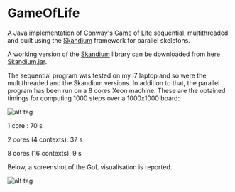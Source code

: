 # GameOfLife
A Java implementation of [Conway's Game of Life](https://en.wikipedia.org/wiki/Conway%27s_Game_of_Life) sequential, multithreaded and built using the [Skandium](https://github.com/mleyton/Skandium) framework for parallel skeletons.

A working version of the [Skandium](https://github.com/mleyton/Skandium) library can be downloaded from here [Skandium.jar](http://stefanoforti.altervista.org/Skandium).

The sequential program was tested on my i7 laptop and so were the multithreaded and the Skandium versions. In addition to that,
the parallel program has been run on a 8 cores Xeon machine. These are the obtained timings for computing 1000 steps
over a 1000x1000 board:

![alt tag](https://github.com/teto1992/GameOfLife/blob/master/plot.PNG)

1 core :                70 s

2 cores (4 contexts):   37 s

8 cores (16 contexts):  9 s

Below, a screenshot of the GoL visualisation is reported.

![alt tag](https://github.com/teto1992/GameOfLife/blob/master/skandium.png)

